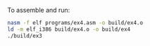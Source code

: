 To assemble and run:
```bash
nasm -f elf programs/ex4.asm -o build/ex4.o
ld -m elf_i386 build/ex4.o -o build/ex4
./build/ex3
```
